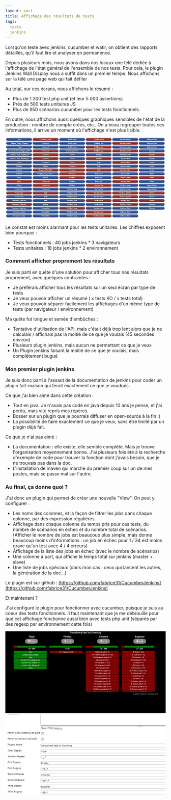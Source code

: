 ```yaml
---
layout: post
title: Affichage des résultats de tests
tags:
  tests
  jenkins
---
```


Lorsqu'on teste avec jenkins, cucumber et watir, on obtient des rapports détaillés, qu'il faut lire et analyser en permanence.

Depuis plusieurs mois, nous avons dans nos locaux une télé dédiée à l'affichage de l'état général de l'ensemble de nos tests. Pour cela, le plugin Jenkins Wall Display nous a suffit dans un premier temps. Nous affichons sur la télé une page web qui fait défiler

Au total, sur ces écrans, nous affichons le résumé :

* Plus de 1 300 test php unit (et leur 5 000 assertions)
* Près de 500 tests unitaires JS
* Plus de 950 scénarios cucumber pour les tests fonctionnels.

En outre, nous affichons aussi quelques graphiques sensibles de l'état de la production : nombre de compte crées, etc..
On a beau regrouper toutes ces informations, il arrive un moment où l'affichage n'est plus lisible.

![Exemple avec les tests fonctionnels](/public/pictures/2013/screen-avant.jpg "Affichage avant les travaux")

Le constat est moins alarmant pour les tests unitaires. Les chiffres exposent bien pourquoi :

* Tests fonctionnels : 40 jobs jenkins * 3 navigateurs
* Tests unitaires : 18 jobs jenkins * 2 environnement

### Comment afficher proprement les résultats

Je suis parti en quête d'une solution pour afficher tous nos résultats proprement, avec quelques contraintes :

* Je préférais afficher tous les résultats sur un seul écran par type de tests
* Je veux pouvoir afficher un résumé ( x tests KO / x tests total)
* Je veux pouvoir séparer facilement les affichages d'un même type de tests (par navigateur / environnement)

Ma quête fut longue et semée d'embûches :

* Tentative d'utilisation de l'API, mais c'était déjà trop lent alors que je ne calculais / affichais pas la moitié de ce que je voulais (45 secondes environ)
* Plusieurs plugin jenkins, mais aucun ne permettant ce que je veux
* Un Plugin jenkins faisant la moitié de ce que je voulais, mais complètement bugué


### Mon premier plugin jenkins

Je suis donc parti à l'assaut de la documentation de jenkins pour coder un plugin fait-maison qui ferait exactement ce que je voudrais.

Ce que j'ai bien aimé dans cette création :

* Tout en java. Je n'avais pas codé en java depuis 10 ans je pense, et j'ai perdu, mais vite repris mes repères.
* Bosser sur un plugin que je pourrais diffuser en open-source à la fin :)
* La possibilité de faire exactement ce que je veux, sans être limité par un plugin déjà fait.

Ce que je n'ai pas aimé :

* La documentation : elle existe, elle semble complète. Mais je trouve l'organisation moyennement bonne. J'ai plusieurs fois été à la recherche d'exemple de code pour trouver la fonction dont j'avais besoin, que je ne trouvais pas dans la doc.
* L'installation de maven qui marche du premier coup sur un de mes postes, mais se passe mal sur l'autre.


### Au final, ça donne quoi ?

J'ai donc un plugin qui permet de créer une nouvelle "View". On peut y configurer :

* Les noms des colonnes, et la façon de filtrer les jobs dans chaque colonne, par des expression régulières.
* Affichage dans chaque colonne du temps pris pour ces tests, du nombre de scénarios en échec et du nombre total de scénarios. (Afficher le nombre de jobs est beaucoup plus simple, mais donne beaucoup moins d'informations : un job en échec pour 1 / 34 est moins grave qu'un test avec 4 / 4 erreurs)
* Affichage de la liste des jobs en échec (avec le nombre de scénarios)
* Une colonne à part, qui affiche le temps total sur jenkins (master + slave)
* Une liste de jobs spéciaux (dans mon cas : ceux qui lancent les autres, la génération de la doc...)

Le plugin est sur github : [https://github.com/fabrice31/CucumberJenkins](https://github.com/fabrice31/CucumberJenkins)

Et maintenant ?

J'ai configuré le plugin pour fonctionner avec cucumber, puisque je suis au coeur des tests fonctionnels. Il faut maintenant que je me débrouille pour que cet affichage fonctionne aussi bien avec tests php unit (séparés par des regexp par environnement cette fois)


![Affichage de résultats cucumber](/public/pictures/2013/screen-apres.jpg "Affichage apres les travaux")
![Plugin jenkins affichage de résultats cucumber](/public/pictures/2013/screen-config.jpg "Configuration du plugin")

